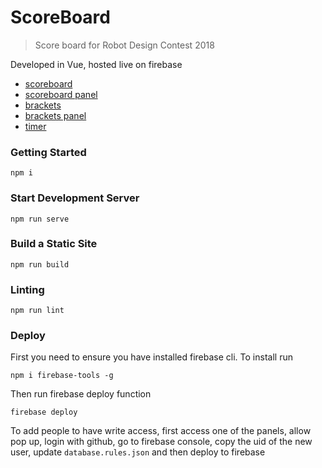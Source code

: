 # ScoreBoard

> Score board for Robot Design Contest 2018

Developed in Vue, hosted live on firebase

- [scoreboard](https://scoreboard-d.firebaseapp.com/)
- [scoreboard panel](https://scoreboard-d.firebaseapp.com/panel)
- [brackets](https://scoreboard-d.firebaseapp.com/brackets)
- [brackets panel](https://scoreboard-d.firebaseapp.com/brackets_panel)
- [timer](https://scoreboard-d.firebaseapp.com/timer)

### Getting Started
```
npm i
```

### Start Development Server
```
npm run serve
```

### Build a Static Site
```
npm run build
```

### Linting
```
npm run lint
```

### Deploy
First you need to ensure you have installed firebase cli.
To install run 

```
npm i firebase-tools -g
```

Then run firebase deploy function
```
firebase deploy
```

To add people to have write access, first access one of the panels, allow pop up, 
login with github, go to firebase console, copy the uid of the new user, update `database.rules.json`
and then deploy to firebase